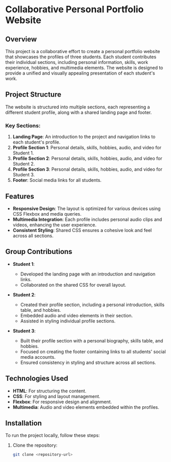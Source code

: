 # Collaborative Personal Portfolio Website

## Overview
This project is a collaborative effort to create a personal portfolio website that showcases the profiles of three students. Each student contributes their individual sections, including personal information, skills, work experience, hobbies, and multimedia elements. The website is designed to provide a unified and visually appealing presentation of each student's work.

## Project Structure
The website is structured into multiple sections, each representing a different student profile, along with a shared landing page and footer.

### Key Sections:
1. **Landing Page**: An introduction to the project and navigation links to each student's profile.
2. **Profile Section 1**: Personal details, skills, hobbies, audio, and video for Student 1.
3. **Profile Section 2**: Personal details, skills, hobbies, audio, and video for Student 2.
4. **Profile Section 3**: Personal details, skills, hobbies, audio, and video for Student 3.
5. **Footer**: Social media links for all students.

## Features
- **Responsive Design**: The layout is optimized for various devices using CSS Flexbox and media queries.
- **Multimedia Integration**: Each profile includes personal audio clips and videos, enhancing the user experience.
- **Consistent Styling**: Shared CSS ensures a cohesive look and feel across all sections.

## Group Contributions
- **Student 1**:
  - Developed the landing page with an introduction and navigation links.
  - Collaborated on the shared CSS for overall layout.

- **Student 2**:
  - Created their profile section, including a personal introduction, skills table, and hobbies.
  - Embedded audio and video elements in their section.
  - Assisted in styling individual profile sections.

- **Student 3**:
  - Built their profile section with a personal biography, skills table, and hobbies.
  - Focused on creating the footer containing links to all students' social media accounts.
  - Ensured consistency in styling and structure across all sections.

## Technologies Used
- **HTML**: For structuring the content.
- **CSS**: For styling and layout management.
- **Flexbox**: For responsive design and alignment.
- **Multimedia**: Audio and video elements embedded within the profiles.

## Installation
To run the project locally, follow these steps:
1. Clone the repository:
   ```bash
   git clone <repository-url>
